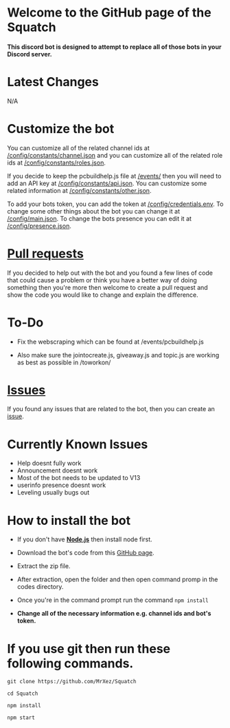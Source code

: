 # Welcome to the GitHub page of the Squatch
#### This discord bot is designed to attempt to replace all of those bots in your Discord server.

# Latest Changes
N/A

# Customize the bot
You can customize all of the related channel ids at [/config/constants/channel.json](https://github.com/MrXez/Squatch/blob/main/config/constants/channel.json) and you can customize all of the related role ids at [/config/constants/roles.json](https://github.com/MrXez/Squatch/blob/main/config/constants/roles.json).

If you decide to keep the pcbuildhelp.js file at [/events/](https://github.com/MrXez/Squatch/tree/main/events) then you will need to add an API key at [/config/constants/api.json](https://github.com/MrXez/Squatch/blob/main/config/constants/api.json). You can customize some related information at [/config/constants/other.json](https://github.com/MrXez/Squatch/blob/main/config/constants/other.json).

To add your bots token, you can add the token at [/config/credentials.env](https://github.com/MrXez/Squatch/blob/main/config/credentials.env). To change some other things about the bot you can change it at [/config/main.json](https://github.com/MrXez/Squatch/blob/main/config/main.json). To change the bots presence you can edit it at [/config/presence.json](https://github.com/MrXez/Squatch/blob/main/config/presence.json).

# [Pull requests](https://github.com/MrXez/Squatch/pulls)
If you decided to help out with the bot and you found a few lines of code that could cause a problem or think you have a better way of doing something then you're more then welcome to create a pull request and show the code you would like to change and explain the difference.

# To-Do
* Fix the webscraping which can be found at /events/pcbuildhelp.js

* Also make sure the jointocreate.js, giveaway.js and topic.js are working as best as possible in /toworkon/


# [Issues](https://github.com/MrXez/Squatch/issues)
If you found any issues that are related to the bot, then you can create an [issue](https://github.com/MrXez/Squatch/issues).

# Currently Known Issues
* Help doesnt fully work
* Announcement doesnt work
* Most of the bot needs to be updated to V13
* userinfo presence doesnt work
* Leveling usually bugs out


# How to install the bot
* If you don't have [**Node.js**](https://nodejs.org/en/) then install node first.

* Download the bot's code from this [GitHub page](https://github.com/MrXez/Squatch/archive/refs/heads/main.zip).

* Extract the zip file.

* After extraction, open the folder and then open command promp in the codes directory.

* Once you're in the command prompt run the command `npm install`

* **Change all of the necessary information e.g. channel ids and bot's token.**

# If you use git then run these following commands.

```
git clone https://github.com/MrXez/Squatch

cd Squatch

npm install

npm start
```
